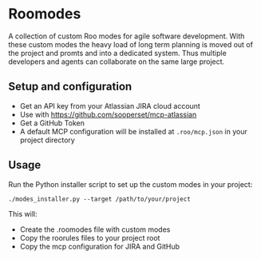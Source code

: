 # Roomodes

A collection of custom Roo modes for agile software development. With these custom modes the heavy load of long term planning is moved out of the project and promts and into a dedicated system. Thus multiple developers and agents can collaborate on the same large project.


## Setup and configuration

- Get an API key from your Atlassian JIRA cloud account
- Use with https://github.com/sooperset/mcp-atlassian
- Get a GitHub Token
- A default MCP configuration will be installed at `.roo/mcp.json` in your project directory

## Usage

Run the Python installer script to set up the custom modes in your project:

```shell
./modes_installer.py --target /path/to/your/project
```

This will:
- Create the .roomodes file with custom modes
- Copy the roorules files to your project root
- Copy the mcp configuration for JIRA and GitHub